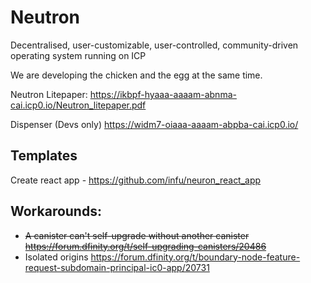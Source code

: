 # Neutron

Decentralised, user-customizable, user-controlled, community-driven operating system running on ICP

We are developing the chicken and the egg at the same time.

Neutron Litepaper: https://ikbpf-hyaaa-aaaam-abnma-cai.icp0.io/Neutron_litepaper.pdf

Dispenser (Devs only) https://widm7-oiaaa-aaaam-abpba-cai.icp0.io/

## Templates

Create react app - https://github.com/infu/neuron_react_app

## Workarounds:

- ~~A canister can't self-upgrade without another canister https://forum.dfinity.org/t/self-upgrading-canisters/20486~~
- Isolated origins https://forum.dfinity.org/t/boundary-node-feature-request-subdomain-principal-ic0-app/20731
